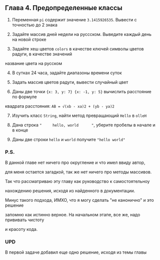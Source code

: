 ## Глава 4. Предопределенные классы

1. Переменная ```pi``` содержит значение ```3.1415926535```. Вывести с точностью до 2 знака

2. Задайте массив дней недели на руссском. Выведите каждый день на новой строке

3. Задайте хеш цветов ```colors``` в качестве ключей символы цветов радуги, в качестве значений

название цвета на русском

4. В сутках 24 часа, задайте диапазоны времени суток

5. Задать массив цветов радуги, вывести случайный цвет

6. Даны две точки ```{x: 3, y: 7} {x: -1, y: 5}``` вычислить расстояние по формуле

квадрата расстояния: ```AB = √(xb - xa)2 + (yb - ya)2```

7. Изучить класс ```String```, найти метод превращающий ```Hello``` в ```olleH```

8. Дана строка ```"     hello, world      "```, уберите пробелы в начале и в конце

9. Даны две строки ```hello``` и ```world``` получите ```"hello world"```

### P.S.

В данной главе нет ничего про округление и что имел ввиду автор,

для меня остается загадкой, так же нет ничего про методы массивов.

Так что рассматриваю эту главу как руководство к самостоятельноу

нахождению решения, исходя из найденного в документации.

Минус такого подхода, ИМХО, что я могу сделать "не канонично" и это решение

запомню как истинно верное. На начальном этапе, все же, надо прививать чистоту

и красоту кода.

### UPD

В первой задаче добавил еще одно решение, исходя из темы главы
